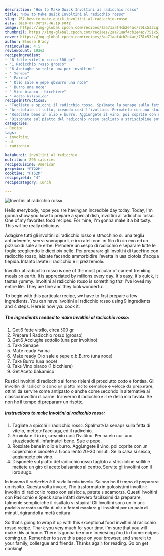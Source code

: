 ```yaml
---
description: "How to Make Quick Involtini al radicchio rosso"
title: "How to Make Quick Involtini al radicchio rosso"
slug: 757-how-to-make-quick-involtini-al-radicchio-rosso
date: 2020-07-30T17:46:19.504Z
image: https://img-global.cpcdn.com/recipes/2aa71aaf4cb2e4ac/751x532cq70/involtini-al-radicchio-rosso-recipe-main-photo.jpg
thumbnail: https://img-global.cpcdn.com/recipes/2aa71aaf4cb2e4ac/751x532cq70/involtini-al-radicchio-rosso-recipe-main-photo.jpg
cover: https://img-global.cpcdn.com/recipes/2aa71aaf4cb2e4ac/751x532cq70/involtini-al-radicchio-rosso-recipe-main-photo.jpg
author: Elnora Brady
ratingvalue: 4.5
reviewcount: 19263
recipeingredient:
- "6 fette vitello circa 500 gr"
- "1 Radicchio rosso grosso"
- "6 Acciughe sottolio una per involtino"
- " Senape"
- " Farina"
- " Olio sale e pepe qbBurro una noce"
- " Burro una noce"
- " Vino bianco 1 bicchiere"
- " Aceto balsamico"
recipeinstructions:
- "Tagliate a spicchi il radicchio rosso. Spalmate la senape sulla fetta di vitello, mettete l’acciuga, ed il radicchio."
- "Arrotolate il tutto, creando così l’ivoltino. Fermatelo con uno stuzzicadenti. Infarinateli bene. Sale e pepe."
- "Rosolate bene in olio e burro. Aggiungete il vino, poi coprite con un coperchio e cuocete a fuoco lento 20-30 minuti. Se la salsa si secca, aggiungete più vino."
- "Disponete sul piatto del radicchio rosso tagliato a striscioline sottili e mettete un giro di aceto balsamico al centro. Servite gli involtini con il loro sugo."
categories:
- Recipe
tags:
- involtini
- al
- radicchio

katakunci: involtini al radicchio 
nutrition: 296 calories
recipecuisine: American
preptime: "PT22M"
cooktime: "PT52M"
recipeyield: "4"
recipecategory: Lunch

---
```



![Involtini al radicchio rosso](https://img-global.cpcdn.com/recipes/2aa71aaf4cb2e4ac/751x532cq70/involtini-al-radicchio-rosso-recipe-main-photo.jpg)

Hello everybody, hope you are having an incredible day today. Today, I'm gonna show you how to prepare a special dish, involtini al radicchio rosso. One of my favorites food recipes. For mine, I'm gonna make it a bit tasty. This will be really delicious.

Adagiate tutti gli involtini di radicchio rosso e stracchino su una teglia antiaderente, senza sovrapporli, e irrorateli con un filo di olio evo ed un pizzico di sale alle erbe. Prendere un cespo di radicchio e separare tutte le foglie scegliendo le dieci più belle. Per preparare gli involtini di tacchino con radicchio rosso, iniziate facendo ammorbidire l&#39;uvetta in una ciotola d&#39;acqua tiepida. Intanto lavate il radicchio e il prezzemolo.

Involtini al radicchio rosso is one of the most popular of current trending meals on earth. It is appreciated by millions every day. It's easy, it's quick, it tastes yummy. Involtini al radicchio rosso is something that I've loved my entire life. They are fine and they look wonderful.


To begin with this particular recipe, we have to first prepare a few ingredients. You can have involtini al radicchio rosso using 9 ingredients and 4 steps. Here is how you cook it.

<!--inarticleads1-->

##### The ingredients needed to make Involtini al radicchio rosso:

1. Get 6 fette vitello, circa 500 gr
1. Prepare 1 Radicchio rosso (grosso)
1. Get 6 Acciughe sottolio (una per involtino)
1. Take  Senape
1. Make ready  Farina
1. Make ready  Olio sale e pepe q.b.Burro (una noce)
1. Take  Burro (una noce)
1. Take  Vino bianco (1 bicchiere)
1. Get  Aceto balsamico


Rustici involtini di radicchio al forno ripieni di prosciutto cotto e fontina. Gli involtini di radicchio sono un piatto molto semplice e veloce da preparare, ottimi da servire come antipasto o anche come secondo in alternativa ai classici involtini di carne. In inverno il radicchio è il re della mia tavola. Se non ho il tempo di preparare un risotto. 

<!--inarticleads2-->

##### Instructions to make Involtini al radicchio rosso:

1. Tagliate a spicchi il radicchio rosso. Spalmate la senape sulla fetta di vitello, mettete l’acciuga, ed il radicchio.
1. Arrotolate il tutto, creando così l’ivoltino. Fermatelo con uno stuzzicadenti. Infarinateli bene. Sale e pepe.
1. Rosolate bene in olio e burro. Aggiungete il vino, poi coprite con un coperchio e cuocete a fuoco lento 20-30 minuti. Se la salsa si secca, aggiungete più vino.
1. Disponete sul piatto del radicchio rosso tagliato a striscioline sottili e mettete un giro di aceto balsamico al centro. Servite gli involtini con il loro sugo.


In inverno il radicchio è il re della mia tavola. Se non ho il tempo di preparare un risotto. Questa volta invece, l&#39;ho trasformato in golosissimi involtini: Involtini di radicchio rosso con salsiccia, patate e scamorza. Questi Involtini con Radicchio e Speck sono infatti davvero facilissimi da preparare, talmente semplici che il risultato vi stupirà! Gli Involtini sono un In una padella versate un filo di olio e fateci rosolare gli involtini per un paio di minuti, rigirandoli a metà cottura. 

So that's going to wrap it up with this exceptional food involtini al radicchio rosso recipe. Thank you very much for your time. I'm sure that you will make this at home. There is gonna be more interesting food in home recipes coming up. Remember to save this page on your browser, and share it to your family, colleague and friends. Thanks again for reading. Go on get cooking!
